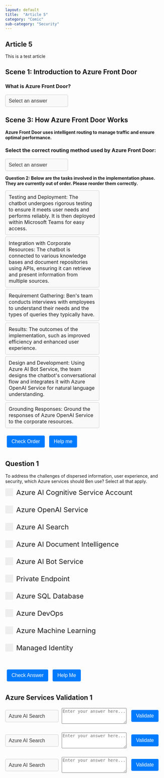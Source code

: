 ```yaml
---
layout: default
title:  "Article 5"
category: "Comic"
sub-category: "Security"
---
```

## Article 5

This is a test article

## Scene 1: Introduction to Azure Front Door


### What is Azure Front Door?
<select id="quiz-dropdown-1" onchange="checkAnswer1()" class="styled-dropdown">
  <option value="">Select an answer</option>
  <option value="correct">A) A global load balancer and CDN</option>
  <option value="wrong1">B) A database service</option>
  <option value="wrong2">C) A storage solution</option>
</select>
<p id="feedback-1"></p>

<script>
  function checkAnswer1() {
    var dropdown = document.getElementById("quiz-dropdown-1");
    var feedback = document.getElementById("feedback-1");
    if (dropdown.value === "correct") {
      feedback.textContent = "Correct!";
      feedback.style.color = "green";
    } else {
      feedback.textContent = "Try again.";
      feedback.style.color = "red";
    }
  }
</script>

<style>
  .styled-dropdown {
    width: 200px;
    padding: 10px;
    border: 1px solid #ccc;
    border-radius: 4px;
    background-color: #f9f9f9;
    font-size: 16px;
    color: #333;
    appearance: none;
    -webkit-appearance: none;
    -moz-appearance: none;
  }

  .styled-dropdown:focus {
    border-color: #007bff;
    box-shadow: 0 0 5px rgba(0, 123, 255, 0.5);
    outline: none;
  }

  details summary {
    cursor: pointer;
    font-weight: bold;
  }

  details[open] summary::after {
    content: "▲";
    float: right;
  }

  details summary::after {
    content: "▼";
    float: right;
  }
</style>

<!--
## Scene 2: Benefits of Azure Front Door

**Let's set up Azure Front Door step by step!**
<br>

### Arrange the steps to set up Azure Front Door in the correct order:
<ul id="sortable-setup" class="styled-list">
  <li class="ui-state-default" data-order="1">Create a Front Door profile</li>
  <li class="ui-state-default" data-order="2">Add backend pools</li>
  <li class="ui-state-default" data-order="3">Configure routing rules</li>
  <li class="ui-state-default" data-order="4">Set up health probes</li>
</ul>

<button onclick="checkOrderSetup()">Check Order</button>
<button onclick="helpMeSetup()">Help me</button>

<p id="feedback-setup"></p>

<script src="https://code.jquery.com/jquery-3.6.0.min.js"></script>
<script src="https://code.jquery.com/ui/1.12.1/jquery-ui.min.js"></script>
<link rel="stylesheet" href="https://code.jquery.com/ui/1.12.1/themes/base/jquery-ui.css">

<script>
  $(function() {
    $("#sortable-setup").sortable();
    $("#sortable-setup").disableSelection();
  });

  function checkOrderSetup() {
    var items = $("#sortable-setup li");
    var correct = true;
    items.each(function(index) {
      if ($(this).data("order") !== index + 1) {
        correct = false;
      }
    });
    var feedback = document.getElementById("feedback-setup");
    if (correct) {
      feedback.textContent = "Correct order!";
      feedback.style.color = "green";
    } else {
      feedback.textContent = "Incorrect order. Try again.";
      feedback.style.color = "red";
    }
  }

  function helpMeSetup() {
    var items = $("#sortable-setup li").sort(function(a, b) {
      return $(a).data("order") - $(b).data("order");
    });
    $("#sortable-setup").html(items);
    document.getElementById("feedback-setup").textContent = "Here is the correct order.";
    document.getElementById("feedback-setup").style.color = "blue";
  }
</script>
-->
<style>
  .styled-list {
    list-style-type: none;
    padding: 0;
    margin: 0;
    width: 300px;
  }

  .styled-list li {
    margin: 5px 0;
    padding: 10px;
    border: 1px solid #ccc;
    border-radius: 4px;
    background-color: #f9f9f9;
    font-size: 16px;
    cursor: move;
    display: flex;
    align-items: center;
    justify-content: space-between;
  }

  .styled-list li:hover {
    background-color: #e9e9e9;
  }

  button {
    margin: 10px 5px;
    padding: 10px 15px;
    border: none;
    border-radius: 4px;
    background-color: #007bff;
    color: white;
    font-size: 16px;
    cursor: pointer;
  }

  button:hover {
    background-color: #0056b3;
  }

  #feedback-setup {
    margin-top: 10px;
    font-size: 16px;
  }
</style>

## Scene 3: How Azure Front Door Works

**Azure Front Door uses intelligent routing to manage traffic and ensure optimal performance.**


### Select the correct routing method used by Azure Front Door:
<select id="quiz-dropdown-2" onchange="checkAnswer2()" class="styled-dropdown">
  <option value="">Select an answer</option>
  <option value="correct">A) Path-based routing</option>
  <option value="wrong1">B) IP-based routing</option>
  <option value="wrong2">C) DNS-based routing</option>
</select>
<p id="feedback-2"></p>

<script>
  function checkAnswer2() {
    var dropdown = document.getElementById("quiz-dropdown-2");
    var feedback = document.getElementById("feedback-2");
    if (dropdown.value === "correct") {
      feedback.textContent = "Correct!";
      feedback.style.color = "green";
    } else {
      feedback.textContent = "Try again.";
      feedback.style.color = "red";
    }
  }
</script>


**Question 2: Below are the tasks involved in the implementation phase. They are currently out of order. Please reorder them correctly.**


<ul id="sortable-setup" class="styled-list">
  <li class="ui-state-default" data-order="5">Testing and Deployment: The chatbot undergoes rigorous testing to ensure it meets user needs and performs reliably. It is then deployed within Microsoft Teams for easy access.</li>
  <li class="ui-state-default" data-order="3">Integration with Corporate Resources: The chatbot is connected to various knowledge bases and document repositories using APIs, ensuring it can retrieve and present information from multiple sources.</li>
  <li class="ui-state-default" data-order="1">Requirement Gathering: Ben's team conducts interviews with employees to understand their needs and the types of queries they typically have.</li>
  <li class="ui-state-default" data-order="6">Results: The outcomes of the implementation, such as improved efficiency and enhanced user experience.</li>
  <li class="ui-state-default" data-order="2">Design and Development: Using Azure AI Bot Service, the team designs the chatbot's conversational flow and integrates it with Azure OpenAI Service for natural language understanding.</li>
  <li class="ui-state-default" data-order="4">Grounding Responses: Ground the responses of Azure OpenAI Service to the corporate resources.</li>
</ul>

<button onclick="checkOrderSetup()">Check Order</button>
<button onclick="helpMeSetup()">Help me</button>

<p id="feedback-setup"></p>

<script src="https://code.jquery.com/jquery-3.6.0.min.js"></script>
<script src="https://code.jquery.com/ui/1.12.1/jquery-ui.min.js"></script>
<link rel="stylesheet" href="https://code.jquery.com/ui/1.12.1/themes/base/jquery-ui.css">

<script>
  $(function() {
    $("#sortable-setup").sortable();
    $("#sortable-setup").disableSelection();
  });

  function checkOrderSetup() {
    var items = $("#sortable-setup li");
    var correct = true;
    items.each(function(index) {
      if ($(this).data("order") !== index + 1) {
        correct = false;
      }
    });
    var feedback = document.getElementById("feedback-setup");
    if (correct) {
      feedback.textContent = "Correct order!";
      feedback.style.color = "green";
    } else {
      feedback.textContent = "Incorrect order. Try again.";
      feedback.style.color = "red";
    }
  }

  function helpMeSetup() {
    var items = $("#sortable-setup li").sort(function(a, b) {
      return $(a).data("order") - $(b).data("order");
    });
    $("#sortable-setup").html(items);
    document.getElementById("feedback-setup").textContent = "Here is the correct order.";
    document.getElementById("feedback-setup").style.color = "blue";
  }
</script>

## Question 1
To address the challenges of dispersed information, user experience, and security, which Azure services should Ben use? Select all that apply.

<form id="quiz-form">
  <label class="checkbox-container"><input type="checkbox" name="service" value="1"> Azure AI Cognitive Service Account<span class="checkmark"></span></label><br>
  <label class="checkbox-container"><input type="checkbox" name="service" value="2"> Azure OpenAI Service<span class="checkmark"></span></label><br>
  <label class="checkbox-container"><input type="checkbox" name="service" value="3"> Azure AI Search<span class="checkmark"></span></label><br>
  <label class="checkbox-container"><input type="checkbox" name="service" value="4"> Azure AI Document Intelligence<span class="checkmark"></span></label><br>
  <label class="checkbox-container"><input type="checkbox" name="service" value="5"> Azure AI Bot Service<span class="checkmark"></span></label><br>
  <label class="checkbox-container"><input type="checkbox" name="service" value="6"> Private Endpoint<span class="checkmark"></span></label><br>
  <label class="checkbox-container"><input type="checkbox" name="service" value="7"> Azure SQL Database<span class="checkmark"></span></label><br>
  <label class="checkbox-container"><input type="checkbox" name="service" value="8"> Azure DevOps<span class="checkmark"></span></label><br>
  <label class="checkbox-container"><input type="checkbox" name="service" value="9"> Azure Machine Learning<span class="checkmark"></span></label><br>
  <label class="checkbox-container"><input type="checkbox" name="service" value="10"> Managed Identity<span class="checkmark"></span></label><br>
  <br>
  <button type="button" onclick="checkAnswers()">Check Answer</button>
  <button type="button" onclick="showAnswers()">Help Me</button>
</form>

<p id="result"></p>

<style>
  .checkbox-container {
    display: block;
    position: relative;
    padding-left: 35px;
    margin-bottom: 12px;
    cursor: pointer;
    font-size: 22px;
    user-select: none;
  }

  .checkbox-container input {
    position: absolute;
    opacity: 0;
    cursor: pointer;
    height: 0;
    width: 0;
  }

  .checkmark {
    position: absolute;
    top: 0;
    left: 0;
    height: 25px;
    width: 25px;
    background-color: #eee;
  }

  .checkbox-container input:checked ~ .checkmark {
    background-color: #2196F3;
  }

  .checkmark:after {
    content: "";
    position: absolute;
    display: none;
  }

  .checkbox-container input:checked ~ .checkmark:after {
    display: block;
  }

  .checkbox-container .checkmark:after {
    left: 9px;
    top: 5px;
    width: 5px;
    height: 10px;
    border: solid white;
    border-width: 0 3px 3px 0;
    transform: rotate(45deg);
  }

  #result {
    font-size: 20px;
    margin-top: 20px;
  }

  #result.correct {
    color: blue;
  }

  #result.incorrect {
    color: red;
  }
</style>

<script>
  const correctAnswers = [2, 3, 5, 6, 10];

  function checkAnswers() {
    const selected = Array.from(document.querySelectorAll('input[name="service"]:checked')).map(cb => parseInt(cb.value));
    const isCorrect = correctAnswers.every(val => selected.includes(val)) && selected.length === correctAnswers.length;
    const resultElement = document.getElementById('result');
    resultElement.innerText = isCorrect ? 'Correct' : 'Try again';
    resultElement.className = isCorrect ? 'correct' : 'incorrect';
  }

  function showAnswers() {
    document.querySelectorAll('input[name="service"]').forEach(cb => {
      cb.checked = correctAnswers.includes(parseInt(cb.value));
    });
    const resultElement = document.getElementById('result');
    resultElement.innerText = 'This is the correct order';
    resultElement.className = 'correct';
  }
</script>

## Azure Services Validation 1

<div class="service-row">
  <select id="quiz-dropdown-1" class="styled-dropdown">
    <option value="Azure AI Search">Azure AI Search</option>
    <option value="Azure OpenAI">Azure OpenAI</option>
    <option value="Azure AI Bot Service">Azure AI Bot Service</option>
  </select>
  <textarea name="answer" class="service-textarea" placeholder="Enter your answer here..."></textarea>
  <button type="button" onclick="validateAnswer('quiz-dropdown-1', 'feedback-1')">Validate</button>
  <span id="feedback-1" class="result"></span>
</div>
<div class="service-row">
  <select id="quiz-dropdown-2" class="styled-dropdown">
    <option value="Azure AI Search">Azure AI Search</option>
    <option value="Azure OpenAI">Azure OpenAI</option>
    <option value="Azure AI Bot Service">Azure AI Bot Service</option>
  </select>
  <textarea name="answer" class="service-textarea" placeholder="Enter your answer here..."></textarea>
  <button type="button" onclick="validateAnswer('quiz-dropdown-2', 'feedback-2')">Validate</button>
  <span id="feedback-2" class="result"></span>
</div>
<div class="service-row">
  <select id="quiz-dropdown-3" class="styled-dropdown">
    <option value="Azure AI Search">Azure AI Search</option>
    <option value="Azure OpenAI">Azure OpenAI</option>
    <option value="Azure AI Bot Service">Azure AI Bot Service</option>
  </select>
  <textarea name="answer" class="service-textarea" placeholder="Enter your answer here..."></textarea>
  <button type="button" onclick="validateAnswer('quiz-dropdown-3', 'feedback-3')">Validate</button>
  <span id="feedback-3" class="result"></span>
</div>

<style>
  .service-row {
    display: flex;
    align-items: center;
    margin-bottom: 20px;
  }
  .styled-dropdown {
    margin-right: 10px;
  }
  .service-textarea {
    margin-right: 10px;
    width: 300px;
    height: 50px;
  }
  .result {
    font-size: 16px;
    margin-left: 10px;
  }
  .result.correct {
    color: blue;
  }
</style>

<script>
  const correctAnswers = {
    "Azure AI Search": "Efficient Query Processing: Optimized for fast and efficient query processing, ensuring quick response times.",
    "Azure OpenAI": "Diverse Models: Models can be used for content generation, summarization, semantic search, natural language to code translation, and more.",
    "Azure AI Bot Service": "Integrated Development Environment: Low-Code and No-Code Options, Offers various templates for different bot scenarios, including Q&A, customer service, and more, to speed up development."
  };

  function validateAnswer(dropdownId, feedbackId) {
    const dropdown = document.getElementById(dropdownId);
    const service = dropdown.value;
    const resultElement = document.getElementById(feedbackId);
    resultElement.innerText = correctAnswers[service];
    resultElement.className = 'result correct';
  }
</script>
